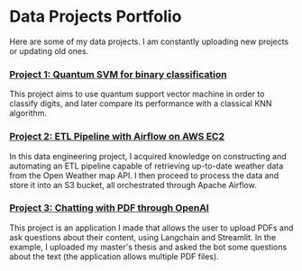 # Data Projects Portfolio

Here are some of my data projects. I am constantly uploading new projects or updating old ones.

### [Project 1: Quantum SVM for binary classification](https://github.com/igorcruz91/igor_portfolio/tree/main/Project%205%20QSVM)
This project aims to use quantum support vector machine in order to classify digits, and later compare its performance with a classical KNN algorithm.

### [Project 2: ETL Pipeline with Airflow on AWS EC2](https://github.com/igorcruz91/igor_portfolio/tree/main/ETL%20OpenWeather)
In this data engineering project, I acquired knowledge on constructing and automating an ETL pipeline capable of retrieving up-to-date weather data from the Open Weather map API. I then proceed to process the data and store it into an S3 bucket, all orchestrated through Apache Airflow.

### [Project 3: Chatting with PDF through OpenAI]()
This project is an application I made that allows the user to upload PDFs and ask questions about their content, using Langchain and Streamlit. In the example, I uploaded my master's thesis and asked the bot some questions about the text (the application allows multiple PDF files).
